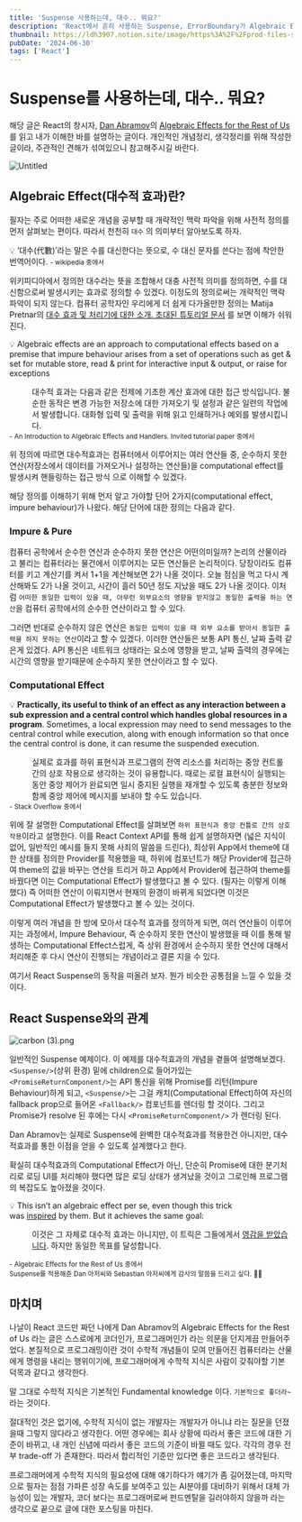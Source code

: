 ```yaml
---
title: 'Suspense 사용하는데, 대수.. 뭐요?'
description: 'React에서 흔히 사용하는 Suspense, ErrorBoundary가 Algebraic Effects(대수적 효과)와 어떤 관계가 있는지 소개합니다.'
thumbnail: https://ldh3907.notion.site/image/https%3A%2F%2Fprod-files-secure.s3.us-west-2.amazonaws.com%2F939ae0c1-dc3a-4837-86c6-03a773a3f735%2Ff909a532-f547-4a56-b94c-7e38da490f06%2FUntitled.png?table=block&id=2636fa8b-42a5-48c9-8666-ab4ef96970a0&spaceId=939ae0c1-dc3a-4837-86c6-03a773a3f735&width=1730&userId=&cache=v2
pubDate: '2024-06-30'
tags: ['React']
---
```


# Suspense를 사용하는데, 대수.. 뭐요?

해당 글은 React의 창시자, [Dan Abramov](https://github.com/gaearon)의 [Algebraic Effects for the Rest of Us](https://overreacted.io/algebraic-effects-for-the-rest-of-us/) 를 읽고 내가 이해한 바를 설명하는 글이다. 개인적인 개념정리, 생각정리를 위해 작성한 글이라, 주관적인 견해가 섞여있으니 참고해주시길 바란다.

![Untitled](https://ldh3907.notion.site/image/https%3A%2F%2Fprod-files-secure.s3.us-west-2.amazonaws.com%2F939ae0c1-dc3a-4837-86c6-03a773a3f735%2Ff909a532-f547-4a56-b94c-7e38da490f06%2FUntitled.png?table=block&id=2636fa8b-42a5-48c9-8666-ab4ef96970a0&spaceId=939ae0c1-dc3a-4837-86c6-03a773a3f735&width=1730&userId=&cache=v2)

## Algebraic Effect(대수적 효과)란?

필자는 주로 어떠한 새로운 개념을 공부할 때 개략적인 맥락 파악을 위해 사전적 정의를 먼저 살펴보는 편이다. 따라서 천천히 `대수` 의 의미부터 알아보도록 하자.

<aside>
💡 ‘대수(代數)’라는 말은 수를 대신한다는 뜻으로, 수 대신 문자를 쓴다는 점에 착안한 번역어이다.
<small> - wikipedia 중에서</small>

</aside>

위키피디아에서 정의한 대수라는 뜻을 조합해서 대충 사전적 의미를 정의하면, 수를 대신함으로써 발생시키는 효과로 정의할 수 있겠다. 이정도의 정의로써는 개략적인 맥락 파악이 되지 않는다. 컴퓨터 공학자인 우리에게 더 쉽게 다가올만한 정의는 Matija Pretnar의 [대수 효과 및 처리기에 대한 소개. 초대된 튜토리얼 문서](https://www.sciencedirect.com/science/article/pii/S1571066115000705) 를 보면 이해가 쉬워진다.

<aside>

💡 Algebraic effects are an approach to computational effects based on a premise that
impure behaviour arises from a set of operations such as get & set for mutable store,
read & print for interactive input & output, or raise for exceptions

<dd>
대수적 효과는 다음과 같은 전제에 기초한 계산 효과에 대한 접근 방식입니다.
불순한 동작은 변경 가능한 저장소에 대한 가져오기 및 설정과 같은 일련의 작업에서 발생합니다.
대화형 입력 및 출력을 위해 읽고 인쇄하거나 예외를 발생시킵니다.
</dd>

<small>
- An Introduction to Algebraic Effects and Handlers. Invited tutorial paper 중에서
</small>

</aside>

위 정의에 따르면 대수적효과는 컴퓨터에서 이루어지는 여러 연산들 중, 순수하지 못한 연산(저장소에서 데이터를 가져오거나 설정하는 연산들)을 computational effect를 발생시켜 핸들링하는 접근 방식 으로 이해할 수 있겠다.

해당 정의를 이해하기 위해 먼저 알고 가야할 단어 2가지(computational effect, impure behaviour)가 나왔다. 해당 단어에 대한 정의는 다음과 같다.

### Impure & Pure

컴퓨터 공학에서 순수한 연산과 순수하지 못한 연산은 어떤의미일까? 논리의 산물이라고 불리는 컴퓨터라는 물건에서 이루어지는 모든 연산들은 논리적이다. 당장이라도 컴퓨터를 키고 계산기를 켜서 1+1을 계산해보면 2가 나올 것이다. 오늘 점심을 먹고 다시 계산해봐도 2가 나올 것이고, 시간이 흘러 50년 정도 지났을 때도 2가 나올 것이다. 이처럼 `어떠한 동일한 입력이 있을 때, 아무런 외부요소의 영향을 받지않고 동일한 출력을 하는 연산`을 컴퓨터 공학에서의 순수한 연산이라고 할 수 있다.

그러면 반대로 순수하지 않은 연산은 `동일한 입력이 있을 때 외부 요소를 받아서 동일한 출력을 하지 못하는 연산`이라고 할 수 있겠다. 이러한 연산들은 보통 API 통신, 날짜 출력 같은게 있겠다. API 통신은 네트워크 상태라는 요소에 영향을 받고, 날짜 출력의 경우에는 시간의 영향을 받기때문에 순수하지 못한 연산이라고 할 수 있다.

### Computational Effect

<aside>

💡 **Practically, its useful to think of an effect as any interaction between a sub expression and a central control which handles global resources in a program**. Sometimes, a local expression may need to send messages to the central control while execution, along with enough information so that once the central control is done, it can resume the suspended execution.

<dd>
실제로 효과를 하위 표현식과 프로그램의 전역 리소스를 처리하는 중앙 컨트롤 간의 상호 작용으로 생각하는 것이 유용합니다. 때로는 로컬 표현식이 실행되는 동안 중앙 제어가 완료되면 일시 중지된 실행을 재개할 수 있도록 충분한 정보와 함께 중앙 제어에 메시지를 보내야 할 수도 있습니다.
</dd>

<small>
- Stack Overflow 중에서
</small>

</aside>

위에 잘 설명한 Computational Effect를 살펴보면 `하위 표현식과 중앙 컨틀로 간의 상호작용`이라고 설명한다. 이를 React Context API를 통해 쉽게 설명하자면 (넓은 지식이 없어, 일반적인 예시를 들지 못해 사죄의 말씀을 드린다), 최상위 App에서 theme에 대한 상태를 정의한 Provider를 적용했을 때, 하위에 컴포넌트가 해당 Provider에 접근하여 theme의 값을 바꾸는 연산을 트리거 하고 App에서 Provider에 접근하여 theme를 바꿨다면 이는 Computational Effect가 발생했다고 볼 수 있다. (필자는 이렇게 이해했다) 즉 어떠한 연산이 이뤄지면서 현재의 환경이 바뀌게 되었다면 이것은 Computational Effect가 발생했다고 볼 수 있는 것이다.

이렇게 여러 개념을 한 방에 모아서 대수적 효과를 정의하게 되면, 여러 연산들이 이루어지는 과정에서, Impure Behaviour, 즉 순수하지 못한 연산이 발생했을 때 이를 통해 발생하는 Computational Effect스럽게, 즉 상위 환경에서 순수하지 못한 연산에 대해서 처리해준 후 다시 연산이 진행되는 개념이라고 결론 지을 수 있다.

여기서 React Suspense의 동작을 떠올려 보자. 뭔가 비슷한 공통점을 느낄 수 있을 것이다.

## React Suspense와의 관계

![carbon (3).png](<https://ldh3907.notion.site/image/https%3A%2F%2Fprod-files-secure.s3.us-west-2.amazonaws.com%2F939ae0c1-dc3a-4837-86c6-03a773a3f735%2Fe05401a4-7f0f-4f64-bdf2-66e5a3b194ad%2Fcarbon_(3).png?table=block&id=4965df62-7c49-42bf-b9cf-c6073c317ecd&spaceId=939ae0c1-dc3a-4837-86c6-03a773a3f735&width=2000&userId=&cache=v2>)

일반적인 Suspense 예제이다. 이 예제를 대수적효과의 개념을 곁들여 설명해보겠다.
`<Suspense/>`(상위 환경) 밑에 children으로 들어가있는 `<PromiseReturnComponent/>`는 API 통신을 위해 Promise를 리턴(Impure Behaviour)하게 되고, `<Suspense/>`는 그걸 캐치(Computational Effect)하여 자신의 fallback prop으로 들어온 `<Fallback/>` 컴포넌트를 렌더링 할 것이다. 그리고 Promise가 resolve 된 후에는 다시 `<PromiseReturnComponent/>` 가 렌더링 된다.

Dan Abramov는 실제로 Suspense에 완벽한 대수적효과를 적용한건 아니지만, 대수적효과를 통한 이점을 얻을 수 있도록 설계했다고 한다.

확실히 대수적효과의 Computational Effect가 아닌, 단순히 Promise에 대한 분기처리로 로딩 UI를 처리해야 했다면 많은 로딩 상태가 생겨났을 것이고 그로인해 프로그램의 복잡도도 높아졌을 것이다.

<aside>

💡 This isn’t an algebraic effect per se, even though this trick was [inspired](https://mobile.twitter.com/sebmarkbage/status/941214259505119232) by them. But it achieves the same goal:

<dd>

이것은 그 자체로 대수적 효과는 아니지만, 이 트릭은 그들에게서 [영감을 받았습니다](https://mobile.twitter.com/sebmarkbage/status/941214259505119232).
하지만 동일한 목표를 달성합니다.

</dd>

<small>
- Algebraic Effects for the Rest of Us 중에서
</small>

</aside>
<small>
Suspense를 적용해준 Dan 아저씨와 Sebastian 아저씨에게 감사의 말씀을 드리고 싶다. 🙇‍♂️
</small>

## 마치며

나날이 React 코드만 짜던 나에게 Dan Abramov의 Algebraic Effects for the Rest of Us 라는 글은 스스로에게 코더인가, 프로그래머인가 라는 의문을 던지게끔 만들어주었다. 본질적으로 프로그래밍이란 것이 수학적 개념들이 모여 만들어진 컴퓨터라는 산물에게 명령을 내리는 행위이기에, 프로그래머에게 수학적 지식은 사람이 갖춰야할 기본 덕목과 같다고 생각한다.

말 그대로 수학적 지식은 기본적인 Fundamental knowledge 이다. `기본적으로 좋더라~` 라는 것이다.

절대적인 것은 없기에, 수학적 지식이 없는 개발자는 개발자가 아니냐 라는 질문을 던졌을때 그렇지 않다라고 생각한다. 어떤 경우에는 회사 상황에 따라서 좋은 코드에 대한 기준이 바뀌고, 내 개인 신념에 따라서 좋은 코드의 기준이 바뀔 때도 있다. 각각의 경우 전부 trade-off 가 존재한다. 따라서 합리적인 기준만 있다면 좋은 코드라고 생각된다.

프로그래머에게 수학적 지식의 필요성에 대해 얘기하다가 얘기가 좀 길어졌는데, 마지막으로 필자는 점점 가파른 성장 속도를 보여주고 있는 AI분야를 대비하기 위해서 대체 가능성이 있는 개발자, 코더 보다는 프로그래머로써 펀드멘탈을 길러야하지 않을까 라는 생각으로 끝으로 글에 대한 포스팅을 마친다.
